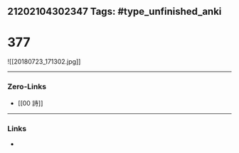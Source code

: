 21202104302347
Tags: #type_unfinished_anki 
---
# 377

![[20180723_171302.jpg]]

---
### Zero-Links
- [[00 詩]]
---
### Links
-